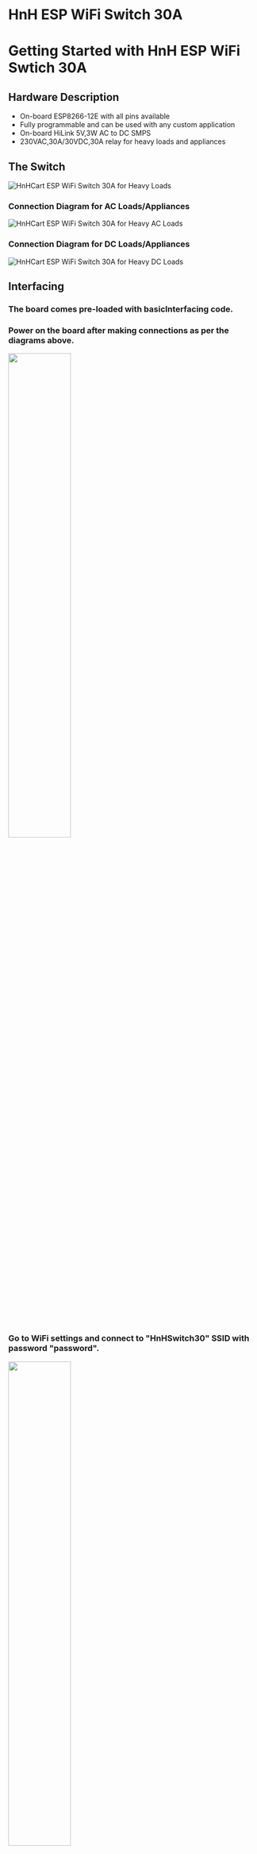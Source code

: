 # HnH ESP WiFi Switch 30A
# Getting Started with HnH ESP WiFi Swtich 30A
## Hardware Description
- On-board ESP8266-12E with all pins available
- Fully programmable and can be used with any custom application
- On-board HiLink 5V,3W AC to DC SMPS
- 230VAC,30A/30VDC,30A relay for heavy loads and appliances

## The Switch
![HnHCart ESP WiFi Switch 30A for Heavy Loads](https://github.com/hatchnhack/ESP_WiFi_30A/blob/master/images/HnH_ESP_WiFi_Switch_30A.jpg)
### Connection Diagram for AC Loads/Appliances
![HnHCart ESP WiFi Switch 30A for Heavy AC Loads](https://github.com/hatchnhack/ESP_WiFi_30A/blob/master/images/AC_LOAD.png)
### Connection Diagram for DC Loads/Appliances
![HnHCart ESP WiFi Switch 30A for Heavy DC Loads](https://github.com/hatchnhack/ESP_WiFi_30A/blob/master/images/DC_LOAD.png)

## Interfacing

### The board comes pre-loaded with basicInterfacing code.

### Power on the board after making connections as per the diagrams above.

<img src="https://github.com/hatchnhack/ESP_WiFi_30A/blob/master/images/AutoConnect.jpg" height="50%">

### Go to WiFi settings and connect to "HnHSwitch30" SSID with password "password".

<img src="https://github.com/hatchnhack/ESP_WiFi_30A/blob/master/images/WiFiSwitchInterfacing_2.jpg" height="50%">

### Once connected, you will be redirected to configuration page. If not, click on the SSID to configure it.

<img src="https://github.com/hatchnhack/ESP_WiFi_30A/blob/master/images/WiFiSwitchInterfacing_3.jpg" width="50%" height="50%">

### On the configuration page, click on Configure WiFi button.

<p float="left">
  <img src="https://github.com/hatchnhack/ESP_WiFi_30A/blob/master/images/WiFiSwitchInterfacing_4.jpg" width="50%" height="50%">
  <img src="https://github.com/hatchnhack/ESP_WiFi_30A/blob/master/images/WiFiSwitchInterfacing_5.jpg" width="50%" height="50%">
</p>

### Enter the preferred SSID and its password to which the switch will connect to.

<img src="https://github.com/hatchnhack/ESP_WiFi_30A/blob/master/images/WiFiSwitchInterfacing_9.jpg" width="50%" height="50%">

### Once the switch restarts, if you are on laptop/iPhone go to browser and type "hnhswitch30.local" to open the control page of the switch.

<img src="https://github.com/hatchnhack/ESP_WiFi_30A/blob/master/images/WiFiSwitchInterfacing_6.jpg" width="50%" height="50%">

### If using android device, download any networking tools like fing to find the local IPv4 of the switch. After that type the IP address in the browser to control the switch.

<img src="https://github.com/hatchnhack/ESP_WiFi_30A/blob/master/images/WiFiSwitchInterfacing_7.jpg" width="50%" height="50%">
<img src="https://github.com/hatchnhack/ESP_WiFi_30A/blob/master/images/WiFiSwitchInterfacing_8.jpg" width="50%" height="50%">
